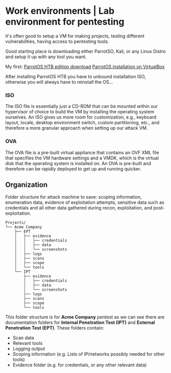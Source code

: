 # Work environments | Lab environment for pentesting

It's often good to setup a VM for making projects, testing different vulnerabilities, having access to pentesting tools.

Good starting place is downloading either ParrotSO, Kali, or any Linux Distro and setup it up with any tool you want.

My first:
[ParrotOS HTB edition download](https://parrotlinux.org/download/)
[ParrotOS installation on VirtualBox](https://www.parrotsec.org/docs/virtualization/install-parrot-on-virtualbox)

After installing ParrotOS HTB you have to unbound installation ISO, otherwise you will always have to reinstall the OS... 

### ISO

The ISO file is essentially just a CD-ROM that can be mounted within our hypervisor of choice to build the VM by installing the operating system ourselves. An ISO gives us more room for customization, e.g., keyboard layout, locale, desktop environment switch, custom partitioning, etc., and therefore a more granular approach when setting up our attack VM.

### OVA

The OVA file is a pre-built virtual appliance that contains an OVF XML file that specifies the VM hardware settings and a VMDK, which is the virtual disk that the operating system is installed on. An OVA is pre-built and therefore can be rapidly deployed to get up and running quicker.

## Organization
Folder structure for attack machine to save: scoping information, enumeration data, evidence of exploitation attempts, sensitive data such as credentials and all other data gathered during recon, exploitation, and post-exploitation.

```
Projects/
└── Acme Company
    ├── EPT
    │   ├── evidence
    │   │   ├── credentials
    │   │   ├── data
    │   │   └── screenshots
    │   ├── logs
    │   ├── scans
    │   ├── scope
    │   └── tools
    └── IPT
        ├── evidence
        │   ├── credentials
        │   ├── data
        │   └── screenshots
        ├── logs
        ├── scans
        ├── scope
        └── tools
```
This folder structure is for **Acme Company** pentest as we can see there are documentation folders for
**Internal Penetration Test (IPT)** and **External Penetration Test (EPT)**. 
These folders contain:
- Scan data
- Relevant tools
- Logging output
- Scoping information (e.g. Lists of IP/networks possibly needed for other tools)
- Evidence folder (e.g. for credentials, or any other relevant data)
